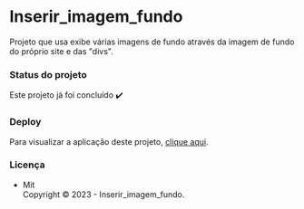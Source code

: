 # Inserir_imagem_fundo

Projeto que usa exibe várias imagens de fundo através da imagem de fundo do próprio site e das "divs".

### Status do projeto

Este projeto já foi concluído :heavy_check_mark:

### Deploy

Para visualizar a aplicação deste projeto,  <a href="https://artleao.github.io/Inserir_imagem_fundo/" target="_blank">clique aqui</a>.

### Licença

- Mit <br>
Copyright ©️ 2023 - Inserir_imagem_fundo.
